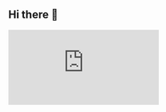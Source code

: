 ## Hi there 👋

<iframe src="https://tryhackme.com/api/v2/badges/public-profile?userPublicId=1439773" style='border:none;'></iframe>
